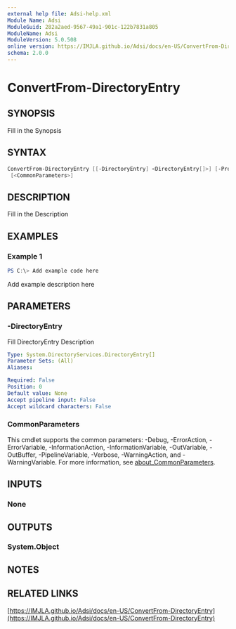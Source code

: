 ```yaml
---
external help file: Adsi-help.xml
Module Name: Adsi
ModuleGuid: 282a2aed-9567-49a1-901c-122b7831a805
ModuleName: Adsi
ModuleVersion: 5.0.508
online version: https://IMJLA.github.io/Adsi/docs/en-US/ConvertFrom-DirectoryEntry
schema: 2.0.0
---
```


# ConvertFrom-DirectoryEntry

## SYNOPSIS
Fill in the Synopsis

## SYNTAX

```powershell
ConvertFrom-DirectoryEntry [[-DirectoryEntry] <DirectoryEntry[]>] [-ProgressAction <ActionPreference>]
 [<CommonParameters>]
```

## DESCRIPTION
Fill in the Description

## EXAMPLES

### Example 1
```powershell
PS C:\> Add example code here
```

Add example description here

## PARAMETERS

### -DirectoryEntry
Fill DirectoryEntry Description

```yaml
Type: System.DirectoryServices.DirectoryEntry[]
Parameter Sets: (All)
Aliases:

Required: False
Position: 0
Default value: None
Accept pipeline input: False
Accept wildcard characters: False
```

### CommonParameters
This cmdlet supports the common parameters: -Debug, -ErrorAction, -ErrorVariable, -InformationAction, -InformationVariable, -OutVariable, -OutBuffer, -PipelineVariable, -Verbose, -WarningAction, and -WarningVariable. For more information, see [about_CommonParameters](http://go.microsoft.com/fwlink/?LinkID=113216).

## INPUTS

### None

## OUTPUTS

### System.Object
## NOTES

## RELATED LINKS

[https://IMJLA.github.io/Adsi/docs/en-US/ConvertFrom-DirectoryEntry](https://IMJLA.github.io/Adsi/docs/en-US/ConvertFrom-DirectoryEntry)


